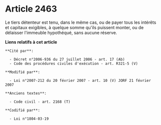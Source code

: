 # Article 2463

Le tiers détenteur est tenu, dans le même cas, ou de payer tous les intérêts et capitaux exigibles, à quelque somme qu'ils
puissent monter, ou de délaisser l'immeuble hypothéqué, sans aucune réserve.

**Liens relatifs à cet article**

	**Cité par**:

	  - Décret n°2006-936 du 27 juillet 2006 - art. 17 (Ab)
	  - Code des procédures civiles d'exécution - art. R321-5 (V)

	**Modifié par**:

	  - Loi n°2007-212 du 20 février 2007 - art. 10 (V) JORF 21 février 2007

	**Anciens textes**:

	  - Code civil - art. 2168 (T)

	**Codifié par**:

	  - Loi n°1804-03-19
